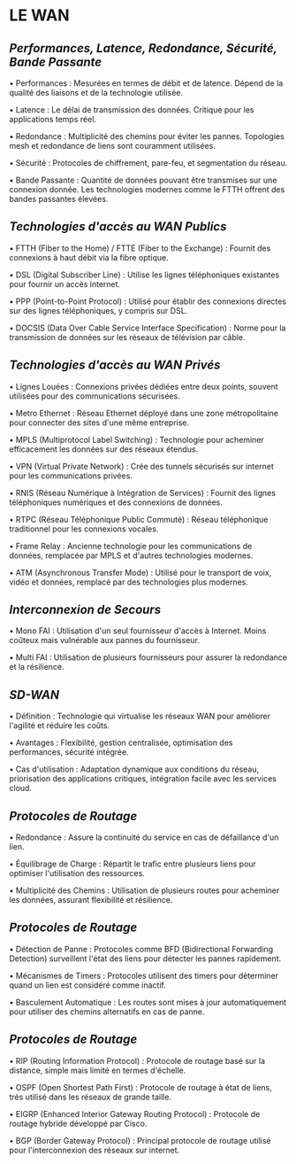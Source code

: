 # **LE WAN**

## *Performances, Latence, Redondance, Sécurité, Bande Passante*


• Performances : Mesurées en termes de débit et de latence. Dépend de la qualité des liaisons et de la technologie utilisée.

• Latence : Le délai de transmission des données. Critique pour les applications temps réel.

• Redondance : Multiplicité des chemins pour éviter les pannes. Topologies mesh et redondance de liens sont couramment utilisées.

• Sécurité : Protocoles de chiffrement, pare-feu, et segmentation du réseau.

• Bande Passante : Quantité de données pouvant être transmises sur une connexion donnée. Les technologies modernes comme le FTTH offrent des bandes passantes élevées.


## *Technologies d'accès au WAN Publics*

• FTTH (Fiber to the Home) / FTTE (Fiber to the Exchange) : Fournit des connexions à haut débit via la fibre optique.

• DSL (Digital Subscriber Line) : Utilise les lignes téléphoniques existantes pour fournir un accès internet.

• PPP (Point-to-Point Protocol) : Utilisé pour établir des connexions directes sur des lignes téléphoniques, y compris sur DSL.

• DOCSIS (Data Over Cable Service Interface Specification) : Norme pour la transmission de données sur les réseaux de télévision par câble.


## *Technologies d'accès au WAN Privés*

• Lignes Louées : Connexions privées dédiées entre deux points, souvent utilisées pour des communications sécurisées.

• Metro Ethernet : Réseau Ethernet déployé dans une zone métropolitaine pour connecter des sites d'une même entreprise.

• MPLS (Multiprotocol Label Switching) : Technologie pour acheminer efficacement les données sur des réseaux étendus.

• VPN (Virtual Private Network) : Crée des tunnels sécurisés sur internet pour les communications privées.

• RNIS (Réseau Numérique à Intégration de Services) : Fournit des lignes téléphoniques numériques et des connexions de données.

• RTPC (Réseau Téléphonique Public Commuté) : Réseau téléphonique traditionnel pour les connexions vocales.

• Frame Relay : Ancienne technologie pour les communications de données, remplacée par MPLS et d'autres technologies modernes.

• ATM (Asynchronous Transfer Mode) : Utilisé pour le transport de voix, vidéo et données, remplacé par des technologies plus modernes.

## *Interconnexion de Secours*

• Mono FAI : Utilisation d'un seul fournisseur d'accès à Internet. Moins coûteux mais vulnérable aux pannes du fournisseur.

• Multi FAI : Utilisation de plusieurs fournisseurs pour assurer la redondance et la résilience.

## *SD-WAN*

• Définition : Technologie qui virtualise les réseaux WAN pour améliorer l'agilité et réduire les coûts.

• Avantages : Flexibilité, gestion centralisée, optimisation des performances, sécurité intégrée.

• Cas d'utilisation : Adaptation dynamique aux conditions du réseau, priorisation des applications critiques, intégration facile avec les services cloud.


## *Protocoles de Routage*


• Redondance : Assure la continuité du service en cas de défaillance d'un lien.

• Équilibrage de Charge : Répartit le trafic entre plusieurs liens pour optimiser l'utilisation des ressources.

• Multiplicité des Chemins : Utilisation de plusieurs routes pour acheminer les données, assurant flexibilité et résilience.


## *Protocoles de Routage*


• Détection de Panne : Protocoles comme BFD (Bidirectional Forwarding Detection) surveillent l'état des liens pour détecter les pannes rapidement.

• Mécanismes de Timers : Protocoles utilisent des timers pour déterminer quand un lien est considéré comme inactif.

• Basculement Automatique : Les routes sont mises à jour automatiquement pour utiliser des chemins alternatifs en cas de panne.


## *Protocoles de Routage*


• RIP (Routing Information Protocol) : Protocole de routage basé sur la distance, simple mais limité en termes d'échelle.

• OSPF (Open Shortest Path First) : Protocole de routage à état de liens, très utilisé dans les réseaux de grande taille.

• EIGRP (Enhanced Interior Gateway Routing Protocol) : Protocole de routage hybride développé par Cisco.

• BGP (Border Gateway Protocol) : Principal protocole de routage utilisé pour l'interconnexion des réseaux sur internet.
